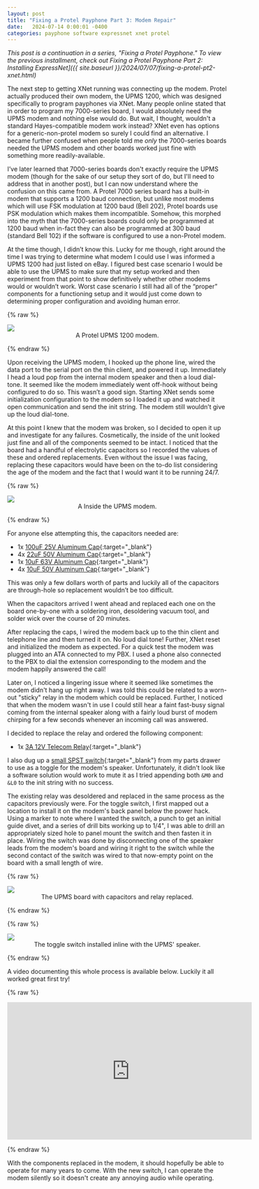 ```yaml
---
layout: post
title: "Fixing a Protel Payphone Part 3: Modem Repair"
date:   2024-07-14 0:00:01 -0400
categories: payphone software expressnet xnet protel
---
```


*This post is a continuation in a series, "Fixing a Protel Payphone." To view the previous installment, check out Fixing a Protel Payphone Part 2: Installing ExpressNet]({{ site.baseurl }}/2024/07/07/fixing-a-protel-pt2-xnet.html)*

The next step to getting XNet running was connecting up the modem. Protel actually produced their own modem, the UPMS 1200, which was designed specifically to program payphones via XNet. Many people online stated that in order to program my 7000-series board, I would absolutely need the UPMS modem and nothing else would do. But wait, I thought, wouldn't a standard Hayes-compatible modem work instead? XNet even has options for a generic-non-protel modem so surely I could find an alternative. I became further confused when people told me *only* the 7000-series boards needed the UPMS modem and other boards worked just fine with something more readily-available.  

I’ve later learned that 7000-series boards don't exactly require the UPMS modem (though for the sake of our setup they sort of do, but I'll need to address that in another post), but I can now understand where the confusion on this came from. A Protel 7000 series board has a built-in modem that supports a 1200 baud connection, but unlike most modems which will use FSK modulation at 1200 baud (Bell 202), Protel boards use PSK modulation which makes them incompatible. Somehow, this morphed into the myth that the 7000-series boards could only be programmed at 1200 baud when in-fact they can also be programmed at 300 baud (standard Bell 102) if the software is configured to use a non-Protel modem.  

At the time though, I didn’t know this. Lucky for me though, right around the time I was trying to determine what modem I could use I was informed a UPMS 1200 had just listed on eBay. I figured best case scenario I would be able to use the UPMS to make sure that my setup worked and then experiment from that point to show definitively whether other modems would or wouldn’t work. Worst case scenario I still had all of the “proper” components for a functioning setup and it would just come down to determining proper configuration and avoiding human error.  

{% raw %}<p><center><a href="/assets/img/2024-07-07-fixing-a-protel-pt3-modem-repair/IMG_20240614_163230460.jpg"><img style="width: 80% max-width: 720px; display: block; margin: 0 auto; border 0" src="/assets/img/2024-07-07-fixing-a-protel-pt3-modem-repair/IMG_20240614_163230460-sm.jpg"></a><figquote>A Protel UPMS 1200 modem.</figquote></center></p>{% endraw %} 

Upon receiving the UPMS modem, I hooked up the phone line, wired the data port to the serial port on the thin client, and powered it up. Immediately I head a loud pop from the internal modem speaker and then a loud dial-tone. It seemed like the modem immediately went off-hook without being configured to do so. This wasn’t a good sign. Starting XNet sends some initialization configuration to the modem so I loaded it up and watched it open communication and send the init string. The modem still wouldn’t give up the loud dial-tone.  

At this point I knew that the modem was broken, so I decided to open it up and investigate for any failures. Cosmetically, the inside of the unit looked just fine and all of the components seemed to be intact. I noticed that the board had a handful of electrolytic capacitors so I recorded the values of these and ordered replacements. Even without the issue I was facing, replacing these capacitors would have been on the to-do list considering the age of the modem and the fact that I would want it to be running 24/7.  

{% raw %}<p><center><a href="/assets/img/2024-07-07-fixing-a-protel-pt3-modem-repair/IMG_20230714_014946448.jpg"><img style="width: 80% max-width: 720px; display: block; margin: 0 auto; border 0" src="/assets/img/2024-07-07-fixing-a-protel-pt3-modem-repair/IMG_20230714_014946448-sm.jpg"></a><figquote>A Inside the UPMS modem.</figquote></center></p>{% endraw %}  

For anyone else attempting this, the capacitors needed are:  

* 1x [100uF 25V Aluminum Cap](https://www.digikey.com/en/products/detail/panasonic-electronic-components/ECA-1EM101/245011){:target="_blank"}
* 4x [22uF 50V Aluminum Cap](https://www.digikey.com/en/products/detail/nichicon/UVR1H220MDD/588845){:target="_blank"}
* 1x [10uF 63V Aluminum Cap](https://www.digikey.com/en/products/detail/panasonic-electronic-components/ECA-1JM100I/2688729){:target="_blank"}
* 4x [10uF 50V Aluminum Cap](https://www.digikey.com/en/products/detail/panasonic-electronic-components/ECA-1HM100/245037){:target="_blank"}

This was only a few dollars worth of parts and luckily all of the capacitors are through-hole so replacement wouldn’t be too difficult.  

When the capacitors arrived I went ahead and replaced each one on the board one-by-one with a soldering iron, desoldering vacuum tool, and solder wick over the course of 20 minutes.  

After replacing the caps, I wired the modem back up to the thin client and telephone line and then turned it on. No loud dial tone! Further, XNet reset and initialized the modem as expected. For a quick test the modem was plugged into an ATA connected to my PBX. I used a phone also connected to the PBX to dial the extension corresponding to the modem and the modem happily answered the call!  

Later on, I noticed a lingering issue where it seemed like sometimes the modem didn't hang up right away. I was told this could be related to a worn-out "sticky" relay in the modem which could be replaced. Further, I noticed that when the modem wasn't in use I could still hear a faint fast-busy signal coming from the internal speaker along with a fairly loud burst of modem chirping for a few seconds whenever an incoming call was answered.

I decided to replace the relay and ordered the following component:

* 1x [3A 12V Telecom Relay](https://www.digikey.com/en/products/detail/te-connectivity-potter-brumfield-relays/V23105A5403A201/1210008){:target="_blank"}

I also dug up a [small SPST switch](https://www.amazon.com/gp/product/B0799LBFNY/){:target="_blank"} from my parts drawer to use as a toggle for the modem's speaker. Unfortunately, it didn't look like a software solution would work to mute it as I tried appending both `&M0` and `&L0` to the init string with no success.

The existing relay was desoldered and replaced in the same process as the capacitors previously were. For the toggle switch, I first mapped out a location to install it on the modem's back panel below the power hack. Using a marker to note where I wanted the switch, a punch to get an initial guide divet, and a series of drill bits working up to 1/4", I was able to drill an appropriately sized hole to panel mount the switch and then fasten it in place. Wiring the switch was done by disconnecting one of the speaker leads from the modem's board and wiring it right to the switch while the second contact of the switch was wired to that now-empty point on the board with a small length of wire.

{% raw %}<p><center><a href="/assets/img/2024-07-07-fixing-a-protel-pt3-modem-repair/IMG_20240614_162115649.jpg"><img style="width: 80% max-width: 720px; display: block; margin: 0 auto; border 0" src="/assets/img/2024-07-07-fixing-a-protel-pt3-modem-repair/IMG_20240614_162115649-sm.jpg"></a><figquote>The UPMS board with capacitors and relay replaced.</figquote></center></p>{% endraw %} 

{% raw %}<p><center><a href="/assets/img/2024-07-07-fixing-a-protel-pt3-modem-repair/IMG_20240614_162123613.jpg"><img style="width: 80% max-width: 720px; display: block; margin: 0 auto; border 0" src="/assets/img/2024-07-07-fixing-a-protel-pt3-modem-repair/IMG_20240614_162123613-sm.jpg"></a><figquote>The toggle switch installed inline with the UPMS' speaker.</figquote></center></p>{% endraw %} 

A video documenting this whole process is available below. Luckily it all worked great first try!

{% raw %}<p><iframe width="560" height="315" src="https://www.youtube.com/embed/FJAOqYiTn8E?si=h9-G8c7E276JyGVD" title="YouTube video player" frameborder="0" allow="accelerometer; autoplay; clipboard-write; encrypted-media; gyroscope; picture-in-picture; web-share" referrerpolicy="strict-origin-when-cross-origin" allowfullscreen></iframe></p>{% endraw %}

With the components replaced in the modem, it should hopefully be able to operate for many years to come. With the new switch, I can operate the modem silently so it doesn't create any annoying audio while operating.